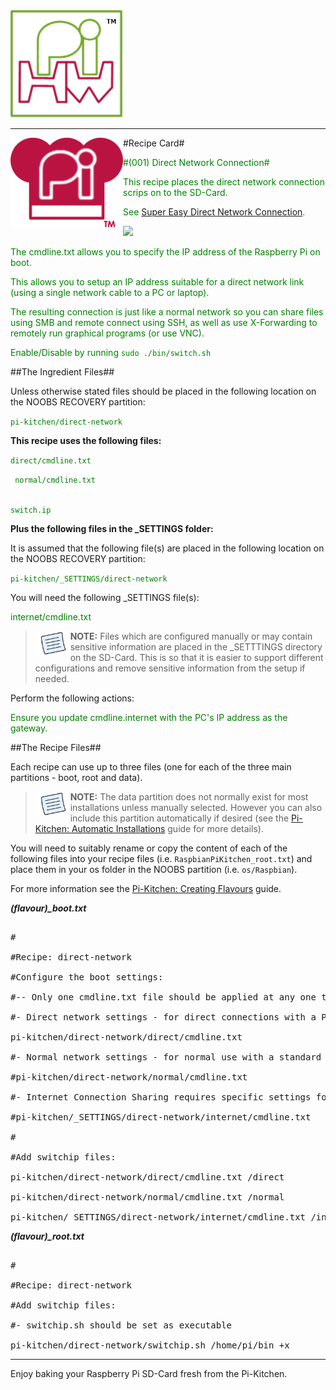 <!-- How to use comments in these files -->

<!-- ---------------------------------- -->

<!--Comments have been put in this file so that they can be customised for a range of workshops and uses.



[How to customise the Markdown documents](CustomMarkdown.md)-->

































<img src="https://raw.githubusercontent.com/PiHw/Pi-Kitchen/master/markdown_source/markdown/img/pihwlogotm.png" width=180 />

----------



<img style="float:left" src="https://raw.githubusercontent.com/PiHw/Pi-Kitchen/master/markdown_source/markdown/img/PiKitchenRecipe.png" width=180 /> #Recipe Card#



<font color = GREEN>

#(001) Direct Network Connection#

</font>



<font color = GREEN>

This recipe places the direct network connection scrips on to the SD-Card.<p>  See [Super Easy Direct Network Connection](http://pihw.wordpress.com/guides/direct-network-connection/super-easy-direct-network-connection/).  <p><img src="http://pihw.files.wordpress.com/2013/04/directconnect1.png" width=400 /> <p>The cmdline.txt allows you to specify the IP address of the Raspberry Pi on boot.<p>This allows you to setup an IP address suitable for a direct network link (using a single network cable to a PC or laptop).<p>The resulting connection is just like a normal network so you can share files using SMB and remote connect using SSH, as well as use X-Forwarding to remotely run graphical programs (or use VNC).<p>

</font>



<font color = GREEN>

Enable/Disable by running <code>sudo ./bin/switch.sh</code><p>

</font>



##The Ingredient Files##

Unless otherwise stated files should be placed in the following location on the NOOBS RECOVERY partition:<p>



<font color = GREEN>

<code>pi-kitchen/direct-network</code><p>

</font>



<b>This recipe uses the following files:</b><p>

<font color = GREEN>

<code>direct/cmdline.txt<p> normal/cmdline.txt<p> switch.ip<p></code><p>

</font>



<b>Plus the following files in the _SETTINGS folder:</b><p>



It is assumed that the following file(s) are placed in the following location on the NOOBS RECOVERY partition:<p>

<font color = GREEN>

<code>pi-kitchen/_SETTINGS/direct-network</code><p>

</font>



You will need the following _SETTINGS file(s):<p>



<font color = GREEN>

internet/cmdline.txt<p><p>

</font>



> <img style="float:left" src="https://raw.githubusercontent.com/PiHw/Pi-Kitchen/master/markdown_source/markdown/img/note.png" height=40/>

> **NOTE:** Files which are configured manually or may contain sensitive information are placed in the _SETTTINGS directory on the SD-Card.  This is so that it is easier to support different configurations and remove sensitive information from the setup if needed.<p>



Perform the following actions:<p>

<font color = GREEN>

Ensure you update cmdline.internet with the PC's IP address as the gateway.<p>

</font>



##The Recipe Files##

Each recipe can use up to three files (one for each of the three main partitions - boot, root and data).



> <img style="float:left" src="https://raw.githubusercontent.com/PiHw/Pi-Kitchen/master/markdown_source/markdown/img/note.png" height=40/>

> **NOTE:** The data partition does not normally exist for most installations unless manually selected.  However you can also include this partition automatically if desired (see the [Pi-Kitchen: Automatic Installations](PiKitchen-AutomaticInstallations.md) guide for more details).



You will need to suitably rename or copy the content of each of the following files into your recipe files (i.e. <code>RaspbianPiKitchen_root.txt</code>) and place them in your os folder in the NOOBS partition (i.e. <code>os/Raspbian</code>).<p>



For more information see the [Pi-Kitchen: Creating Flavours](PiKitchen-CreatingFlavours.md) guide.<p>



***(flavour)_boot.txt***

<pre>

#

#Recipe: direct-network

#Configure the boot settings:

#-- Only one cmdline.txt file should be applied at any one time (only comment one out)

#- Direct network settings - for direct connections with a PC using just a network cable

pi-kitchen/direct-network/direct/cmdline.txt

#- Normal network settings - for normal use with a standard home network

#pi-kitchen/direct-network/normal/cmdline.txt

#- Internet Connection Sharing requires specific settings for you own network so stored in _SETTINGS

#pi-kitchen/_SETTINGS/direct-network/internet/cmdline.txt

#

#Add switchip files:

pi-kitchen/direct-network/direct/cmdline.txt /direct

pi-kitchen/direct-network/normal/cmdline.txt /normal

pi-kitchen/_SETTINGS/direct-network/internet/cmdline.txt /internet</pre>



***(flavour)_root.txt***

<pre>

#

#Recipe: direct-network

#Add switchip files:

#- switchip.sh should be set as executable

pi-kitchen/direct-network/switchip.sh /home/pi/bin +x</pre>







---------

Enjoy baking your Raspberry Pi SD-Card fresh from the Pi-Kitchen.



<!--========================END FILE================-->


